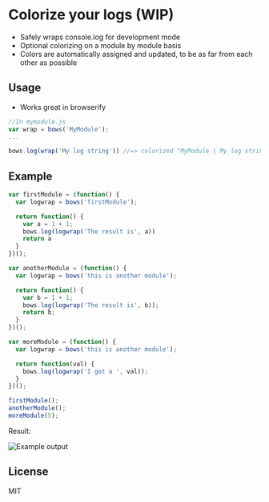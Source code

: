# Colorize your logs (WIP)

- Safely wraps console.log for development mode
- Optional colorizing on a module by module basis
- Colors are automatically assigned and updated, to be as far from each other as possible

## Usage
- Works great in browserify

```javascript
//In mymodule.js
var wrap = bows('MyModule');
...

bows.log(wrap('My log string')) //=> colorized "MyModule | My log string"
```

## Example

```javascript
var firstModule = (function() {
  var logwrap = bows('firstModule');

  return function() {
    var a = 1 + 1;
    bows.log(logwrap('The result is', a))
    return a
  }
})();

var anotherModule = (function() {
  var logwrap = bows('this is another module');

  return function() {
    var b = 1 + 1;
    bows.log(logwrap('The result is', b));
    return b;
  }
})();

var moreModule = (function() {
  var logwrap = bows('this is another module');

  return function(val) {
    bows.log(logwrap('I got a ', val));
  }
})();

firstModule();
anotherModule();
moreModule(5);
```

Result:

![Example output](http://monosnap.com/image/B95kOBXY93TYV884xjCmFgJwo.png)

## License

MIT
